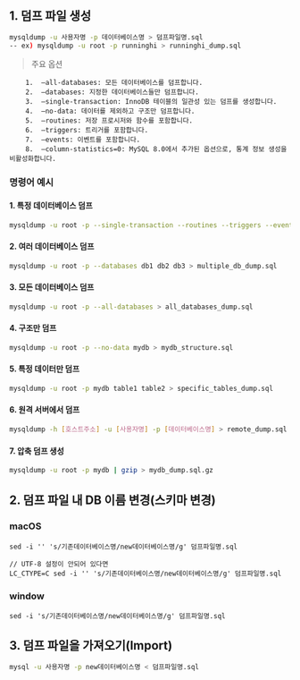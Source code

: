 
## 1. 덤프 파일 생성
```bash
mysqldump -u 사용자명 -p 데이터베이스명 > 덤프파일명.sql
-- ex) mysqldump -u root -p runninghi > runninghi_dump.sql
```

> 주요 옵션
```
	1.	–all-databases: 모든 데이터베이스를 덤프합니다.
	2.	–databases: 지정한 데이터베이스들만 덤프합니다.
	3.	–single-transaction: InnoDB 테이블의 일관성 있는 덤프를 생성합니다.
	4.	–no-data: 데이터를 제외하고 구조만 덤프합니다.
	5.	–routines: 저장 프로시저와 함수를 포함합니다.
	6.	–triggers: 트리거를 포함합니다.
	7.	–events: 이벤트를 포함합니다.
	8.	–column-statistics=0: MySQL 8.0에서 추가된 옵션으로, 통계 정보 생성을 비활성화합니다.
```

### 명령어 예시
#### 1. 특정 데이터베이스 덤프
```bash
mysqldump -u root -p --single-transaction --routines --triggers --events mydb > mydb_dump.sql
```

#### 2. 여러 데이터베이스 덤프
```bash
mysqldump -u root -p --databases db1 db2 db3 > multiple_db_dump.sql
```

#### 3. 모든 데이터베이스 덤프
```bash
mysqldump -u root -p --all-databases > all_databases_dump.sql
```

#### 4. 구조만 덤프
```bash
mysqldump -u root -p --no-data mydb > mydb_structure.sql
```

#### 5. 특정 데이터만 덤프
```bash
mysqldump -u root -p mydb table1 table2 > specific_tables_dump.sql
```

#### 6. 원격 서버에서 덤프
```bash
mysqldump -h [호스트주소] -u [사용자명] -p [데이터베이스명] > remote_dump.sql
```

#### 7. 압축 덤프 생성
```bash
mysqldump -u root -p mydb | gzip > mydb_dump.sql.gz
```

## 2. 덤프 파일 내 DB 이름 변경(스키마 변경)
### macOS
```
sed -i '' 's/기존데이터베이스명/new데이터베이스명/g' 덤프파일명.sql

// UTF-8 설정이 안되어 있다면
LC_CTYPE=C sed -i '' 's/기존데이터베이스명/new데이터베이스명/g' 덤프파일명.sql
```
### window
```
sed -i 's/기존데이터베이스명/new데이터베이스명/g' 덤프파일명.sql
```


## 3. 덤프 파일을 가져오기(Import)

```bash
mysql -u 사용자명 -p new데이터베이스명 < 덤프파일명.sql
```
